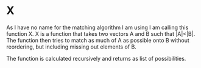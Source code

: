 # X
As I have no name for the matching algorithm I am using I am calling this function X.
X is a function that takes two vectors A and B such that |A|<|B|. The function then tries to match as much of A as possible onto B without reordering, but including missing out elements of B.

The function is calculated recursively and returns as list of possibilities. 
